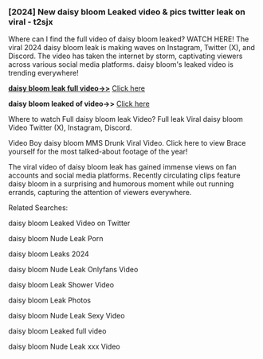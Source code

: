 ### [2024] New daisy bloom Leaked video & pics twitter leak on viral - t2sjx
Where can I find the full video of daisy bloom leaked? WATCH HERE! The viral 2024 daisy bloom leak is making waves on Instagram, Twitter (X), and Discord. The video has taken the internet by storm, captivating viewers across various social media platforms. daisy bloom's leaked video is trending everywhere!


**[daisy bloom leak full video->>](http://wildbook.top/wildbook8git)** [Click here](http://wildbook.top/wildbook8git)

**daisy bloom leaked of video->>** [Click here](http://wildbook.top/wildbook8git)


Where to watch Full daisy bloom leak Video? Full leak Viral daisy bloom Video Twitter (X), Instagram, Discord.

Video Boy daisy bloom MMS Drunk Viral Video. Click here to view Brace yourself for the most talked-about footage of the year!

The viral video of daisy bloom leak has gained immense views on fan accounts and social media platforms. Recently circulating clips feature daisy bloom in a surprising and humorous moment while out running errands, capturing the attention of viewers everywhere.


Related Searches:

daisy bloom Leaked Video on Twitter

daisy bloom Nude Leak Porn

daisy bloom Leaks 2024

daisy bloom Nude Leak Onlyfans Video

daisy bloom Leak Shower Video

daisy bloom Leak Photos

daisy bloom Nude Leak Sexy Video

daisy bloom Leaked full video

daisy bloom Nude Leak xxx Video


